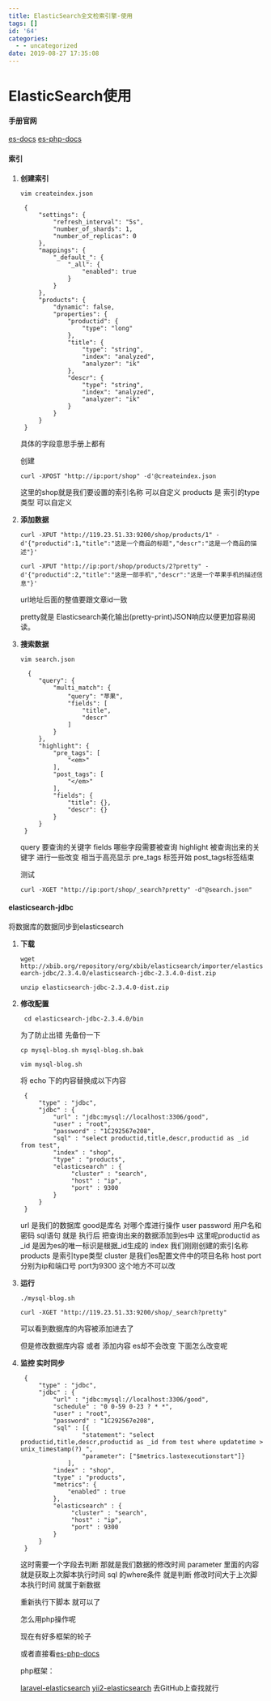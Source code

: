 ```yaml
---
title: ElasticSearch全文检索引擎-使用
tags: []
id: '64'
categories:
  - - uncategorized
date: 2019-08-27 17:35:08
---
```


# ElasticSearch使用
#### 手册官网
[es-docs](https://www.elastic.co/guide/en/elasticsearch/reference/current/index.html)
[es-php-docs](https://www.elastic.co/guide/cn/elasticsearch/php/current/index.html)


#### 索引

1. **创建索引**

    `vim createindex.json`

        {
            "settings": {
                "refresh_interval": "5s",
                "number_of_shards": 1,
                "number_of_replicas": 0
            },
            "mappings": {
                "_default_": {
                    "_all": {
                        "enabled": true
                    }
                }
            },
            "products": {
                "dynamic": false,
                "properties": {
                    "productid": {
                        "type": "long"
                    },
                    "title": {
                        "type": "string",
                        "index": "analyzed",
                        "analyzer": "ik"
                    },
                    "descr": {
                        "type": "string",
                        "index": "analyzed",
                        "analyzer": "ik"
                    }
                }
            }
        }
   
    具体的字段意思手册上都有
    
    创建 
    
   `curl -XPOST "http://ip:port/shop" -d'@createindex.json`    
   
   这里的shop就是我们要设置的索引名称 可以自定义
   products 是 索引的type类型 可以自定义
   
2. **添加数据**

    `curl -XPUT "http://119.23.51.33:9200/shop/products/1" -d'{"productid":1,"title":"这是一个商品的标题","descr":"这是一个商品的描述"}'`


    `curl -XPUT "http://ip:port/shop/products/2?pretty" -d'{"productid":2,"title":"这是一部手机","descr":"这是一个苹果手机的描述信息"}'`
    
    url地址后面的整值要跟文章id一致
    
    pretty就是 Elasticsearch美化输出(pretty-print)JSON响应以便更加容易阅读。

3. **搜索数据**

    `vim search.json`
    
   
         {
            "query": {
                "multi_match": {
                    "query": "苹果",
                    "fields": [
                        "title",
                        "descr"
                    ]
                }
            },
            "highlight": {
                "pre_tags": [
                    "<em>"
                ],
                "post_tags": [
                    "</em>"
                ],
                "fields": {
                    "title": {},
                    "descr": {}
                }
            }
        }
        
    query 要查询的关键字
    fields 哪些字段需要被查询
    highlight 被查询出来的关键字 进行一些改变 相当于高亮显示
    pre_tags 标签开始 post_tags标签结束
    
    测试
    
    `curl -XGET "http://ip:port/shop/_search?pretty" -d"@search.json"`


#### elasticsearch-jdbc

   将数据库的数据同步到elasticsearch

1. **下载**

    `wget http://xbib.org/repository/org/xbib/elasticsearch/importer/elasticsearch-jdbc/2.3.4.0/elasticsearch-jdbc-2.3.4.0-dist.zip`
    
    `unzip elasticsearch-jdbc-2.3.4.0-dist.zip` 


2. **修改配置**

    ` cd elasticsearch-jdbc-2.3.4.0/bin`

    为了防止出错 先备份一下

    `cp mysql-blog.sh mysql-blog.sh.bak`

    `vim mysql-blog.sh`

    将 echo  下的内容替换成以下内容

        {
            "type" : "jdbc",
            "jdbc" : {
                "url" : "jdbc:mysql://localhost:3306/good",
                "user" : "root",
                "password" : "1C292567e208",
                "sql" : "select productid,title,descr,productid as _id from test",
                "index" : "shop",
                "type" : "products",
                "elasticsearch" : {
                     "cluster" : "search",
                     "host" : "ip",
                     "port" : 9300
                }   
            }
        }

    url 是我们的数据库 good是库名 对哪个库进行操作
    user password 用户名和密码
    sql语句 就是 执行后 把查询出来的数据添加到es中
    这里呢productid as _id 是因为es的唯一标识是根据_id生成的
    index 我们刚刚创建的索引名称 
    products 是索引type类型
    cluster 是我们es配置文件中的项目名称
    host port 分别为ip和端口号 port为9300 这个地方不可以改
    
 3. **运行**
 
    `./mysql-blog.sh`
    
    `curl -XGET "http://119.23.51.33:9200/shop/_search?pretty"`

    可以看到数据库的内容被添加进去了
    
    但是修改数据库内容 或者 添加内容 es却不会改变  下面怎么改变呢
    
4. **监控 实时同步**

        {
            "type" : "jdbc",
            "jdbc" : {
                "url" : "jdbc:mysql://localhost:3306/good",
                "schedule" : "0 0-59 0-23 ? * *",
                "user" : "root",
                "password" : "1C292567e208",
                "sql" : [{
                        "statement": "select productid,title,descr,productid as _id from test where updatetime > unix_timestamp(?) ",
                        "parameter": ["$metrics.lastexecutionstart"]}
                    ],
                "index" : "shop",
                "type" : "products",
                "metrics": {
                    "enabled" : true
                },
                "elasticsearch" : {
                     "cluster" : "search",
                     "host" : "ip",
                     "port" : 9300
                }   
            }
        }
        
    这时需要一个字段去判断  那就是我们数据的修改时间 
    parameter 里面的内容 就是获取上次脚本执行时间
    sql 的where条件 就是判断 修改时间大于上次脚本执行时间 就属于新数据
    
    重新执行下脚本 就可以了
    
    怎么用php操作呢 
    
    现在有好多框架的轮子
    
    或者直接看[es-php-docs](https://www.elastic.co/guide/cn/elasticsearch/php/current/index.html)
    
    php框架：
        
    [laravel-elasticsearch](https://github.com/cviebrock/laravel-elasticsearch)
    [yii2-elasticsearch](https://github.com/yiisoft/yii2-elasticsearch)
    去GitHub上查找就行


 
